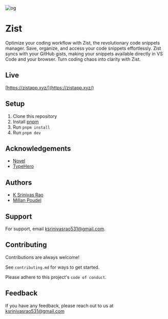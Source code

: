 
![og](https://github.com/hellskater/zist-app/assets/47584722/940f61e5-3104-4875-9c88-b84574d229f9)
# Zist

Optimize your coding workflow with Zist, the revolutionary code snippets manager. Save, organize, and access your code snippets effortlessly. Zist syncs with your GitHub gists, making your snippets available directly in VS Code and your browser. Turn coding chaos into clarity with Zist.

## Live

[https://zistapp.xyz/](https://zistapp.xyz/)

## Setup

1. Clone this repository
2. Install [pnpm](https://pnpm.io/)
3. Run `pnpm install`
4. Run `pnpm dev`

## Acknowledgements

 - [Novel](https://github.com/steven-tey/novel)
 - [TypeHero](https://github.com/bautistaaa/typehero)

## Authors

- [K Srinivas Rao](https://github.com/hellskater)
- [Millan Poudel](https://github.com/MillanSharma)

## Support

For support, email ksrinivasrao531@gmail.com.

## Contributing

Contributions are always welcome!

See `contributing.md` for ways to get started.

Please adhere to this project's `code of conduct`.

## Feedback

If you have any feedback, please reach out to us at ksrinivasrao531@gmail.com
